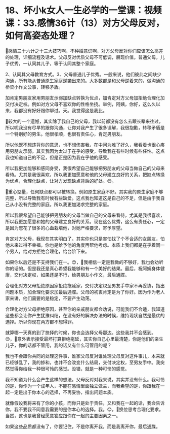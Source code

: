 # 18、坏小k女人一生必学的一堂课：视频课：33.感情36计（13）对方父母反对，如何高姿态处理？

🎼感情三十六计之十三大技巧啊，不种婚意识啊，对方父母反对你们应该怎么高差的处理，详细流程及话术。父母反对优质父母不可低调，展现价值。普通父母，儿子优秀，一认同其儿子，等于认同其整个家庭。

2、认同其父母教育方式。3、父母普通儿子优秀。一般来说，他们彼此之间缺少沟通，所有能从普通原生家庭逆袭出来的。大多数都是和父母逆着来的，做沟通的桥梁小作文公事，转移矛盾。

加肯定男朋友家用男朋友示弱加缺点转换为优点，加肯定对方父母加拒绝合理化加交付决定权。例如对方父母不喜欢你的性格坐挠。举例，阿姨，你好，这么久以来，我都没有好好跟你聊过。天。我觉得这是我比。

🎼较大的一个遗憾，其实除了我自己的父母，我以前都没有怎么去跟长辈来往过，所以呢我没有尽早的跟你沟通，让你对我产生了很多误解，我很抱歉，转移矛盾是一个特别好的男生。他很孝顺，也很有责任心，肯定男朋友。

所以他既不想违背你的意思，也不想伤害我，在中间为难了好久，我看着也很心疼用男朋友示弱。其实我因为太过于在乎的感受，导致我在有些时候有些任性。这点我也知道自己的不足，但是正是因为我在乎他的感受。

所以我更加能够和感同身受，我很希望自己能够把男朋友的父母当做自己的父母来看待。尤其是我很喜欢，所以我更加愿意和他的父母建立良好的关系，把缺点转换为优点，合理化缺点，让对方发现缺点背后的好处。😊。

🎼重心掂量，任何缺点都可以被转换。例如原生家庭不好。其实我的原生家庭不够完整，所以导致我有时候有些缺爱。这点我也知道这是自己的不足，但是由于我自己从小没有完整的家庭。所以我更加渴求完整的家庭。

所以我很希望自己能够把男朋友的父母当做自己的父母来看待，尤其是我很喜欢，所以我更加愿意和她的父母建立良好的关系。现在这么优秀，这么有责任心，一定是因为您花了很多的心血栽培他，对她严格要求，寄予厚望。

肯定对方父母，我现在其实明白了。其实你也只是害怕找了个不合适的女朋友，怕他未来过得不幸福，你也是给予他的角度再帮他考虑。本质上我们都是在乎着同一个男人，给对方拒绝合理化，给台阶下来。

如果你以后还是不支持我们在一。😊，🎼我相信一定是我做的不够好，我也会劝听你的话的。但是我还是真心希望我能够和有一个美好的结果。最后，祝阿姨身体健康，交付决定权，如果还是不行，给男朋友小作文，最后通牒。

合理化对方父母拒绝原因家拒绝拖延家，交付决定权至男友手中家不再妥协，指出问题本质，加合理化要求加最后通牒。父母的初衷肯定是为了你好。因为作为老人家来讲，他们需要的是稳定，不要产生动荡。

合理化对方父母拒绝原因，甚至你的亲戚朋友都会劝说，可能我们不合适，我知道这些都会让你产生犹豫纠结，在没有好的解决办法的时候，维持现状自然是最优的选择。所以你现在两方都不想得罪。

就算哪一天真的到了抉择的时候，你也会选择父母那边。这些我并不会感到。😊，🎼意外表示接受最坏打算拒绝拖延，其实你自己心里最清楚，你是他们的亲生儿子，你的话都不管用，我的话又有什么可管用的呢？

我也不会跟你共同的处理这件事，谁家父母反对谁处理父母反对这件事儿，本来就已经够乱了，我的掺和，也并不会改变什么结局，交付决定权，至男友手中。我突然觉得你给我一种很可怜的感觉。没错，就是一种可怜的感觉。

我不知道为什么会产生这样的想法。父母反对对我来说，其实并没有什么。我可怜的是，你作为一个成年人，不能在感情里面独立做主，而我希望的是，你跟我在一起一定是出于你本心的选择，不再妥协，指出问题本质。

就像假设我将来有了你的小孩，而你只是处于责任，又和我在一起的话，我会告诉你，我不要我不同意我需要的是你本心的选择。我。😊，🎼换位思考合理化要求。当然，这也是我曾经愿意答应跟你在一起的主要因素之一。

如果这些品质都没有了，你要记住，不是你离开我，而是我离开你，最后通牒。
